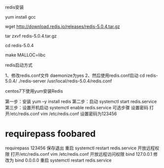 redis安装

yum install gcc

wget http://download.redis.io/releases/redis-5.0.4.tar.gz

tar zxvf redis-5.0.4.tar.gz

cd redis-5.0.4

make MALLOC=libc

  

redis启动方式

1、修改redis.conf文件 daemonize为yes
2、然后使用redis.conf启动
cd redis-5.0.4/
./redis-server /usr/local/redis-5.0.4/redis.conf


centos7下使用yum安装Redis

第一步：安装
yum –y install redis
第二步：启动
systemctl start redis.service
第三步：设置开机启动
systemctl enable redis.service
可选步骤
设置密码
打开/etc/redis.conf
vim /etc/redis.conf
设置密码为123456
# requirepass foobared
requirepass 123456
保存退出
重启
systemctl restart redis.service
开放远程权限
打开/etc/redis.conf
vim /etc/redis.conf
开放远程访问权限
bind 127.0.0.1
修改为
bind 0.0.0.0
重启
systemctl restart redis.service
